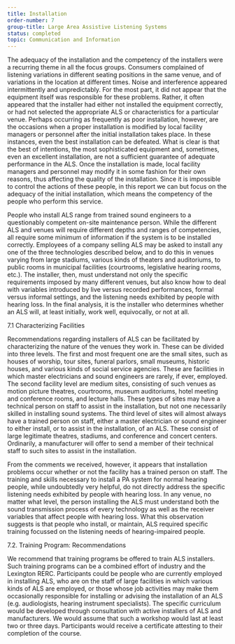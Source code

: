 ```yaml
---
title: Installation
order-number: 7
group-title: Large Area Assistive Listening Systems
status: completed
topic: Communication and Information
---
```


The adequacy of the installation and the competency of the installers were a recurring theme in all the focus groups. Consumers complained of listening variations in different seating positions in the same venue, and of variations in the location at different times. Noise and interference appeared intermittently and unpredictably. For the most part, it did not appear that the equipment itself was responsible for these problems. Rather, it often appeared that the installer had either not installed the equipment correctly, or had not selected the appropriate ALS or characteristics for a particular venue. Perhaps occurring as frequently as poor installation, however, are the occasions when a proper installation is modified by local facility managers or personnel after the initial installation takes place. In these instances, even the best installation can be defeated. What is clear is that the best of intentions, the most sophisticated equipment and, sometimes, even an excellent installation, are not a sufficient guarantee of adequate performance in the ALS. Once the installation is made, local facility managers and personnel may modify it in some fashion for their own reasons, thus affecting the quality of the installation. Since it is impossible to control the actions of these people, in this report we can but focus on the adequacy of the initial installation, which means the competency of the people who perform this service.

People who install ALS range from trained sound engineers to a questionably competent on-site maintenance person. While the different ALS and venues will require different depths and ranges of competencies, all require some minimum of information if the system is to be installed correctly. Employees of a company selling ALS may be asked to install any one of the three technologies described below, and to do this in venues varying from large stadiums, various kinds of theaters and auditoriums, to public rooms in municipal facilities (courtrooms, legislative hearing rooms, etc.). The installer, then, must understand not only the specific requirements imposed by many different venues, but also know how to deal with variables introduced by live versus recorded performances, formal versus informal settings, and the listening needs exhibited by people with hearing loss. In the final analysis, it is the installer who determines whether an ALS will, at least initially, work well, equivocally, or not at all.

7.1 Characterizing Facilities

Recommendations regarding installers of ALS can be facilitated by characterizing the nature of the venues they work in. These can be divided into three levels. The first and most frequent one are the small sites, such as houses of worship, tour sites, funeral parlors, small museums, historic houses, and various kinds of social service agencies. These are facilities in which master electricians and sound engineers are rarely, if ever, employed. The second facility level are medium sites, consisting of such venues as motion picture theatres, courtrooms, museum auditoriums, hotel meeting and conference rooms, and lecture halls. These types of sites may have a technical person on staff to assist in the installation, but not one necessarily skilled in installing sound systems. The third level of sites will almost always have a trained person on staff, either a master electrician or sound engineer to either install, or to assist in the installation, of an ALS. These consist of large legitimate theatres, stadiums, and conference and concert centers. Ordinarily, a manufacturer will offer to send a member of their technical staff to such sites to assist in the installation.

From the comments we received, however, it appears that installation problems occur whether or not the facility has a trained person on staff. The training and skills necessary to install a PA system for normal hearing people, while undoubtedly very helpful, do not directly address the specific listening needs exhibited by people with hearing loss. In any venue, no matter what level, the person installing the ALS must understand both the sound transmission process of every technology as well as the receiver variables that affect people with hearing loss. What this observation suggests is that people who install, or maintain, ALS required specific training focussed on the listening needs of hearing-impaired people.

7.2. Training Program: Recommendations

We recommend that training programs be offered to train ALS installers. Such training programs can be a combined effort of industry and the Lexington RERC. Participants could be people who are currently employed in installing ALS, who are on the staff of large facilities in which various kinds of ALS are employed, or those whose job activities may make them occasionally responsible for installing or advising the installation of an ALS (e.g. audiologists, hearing instrument specialists). The specific curriculum would be developed through consultation with active installers of ALS and manufacturers. We would assume that such a workshop would last at least two or three days. Participants would receive a certificate attesting to their completion of the course.
